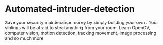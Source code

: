 # Automated-intruder-detection
Save your security maintenance money by simply building your own . Your siblings will be afraid to steal anything from your room. Learn OpenCV, computer vision, motion detection, tracking movement, image processing and so much more 

